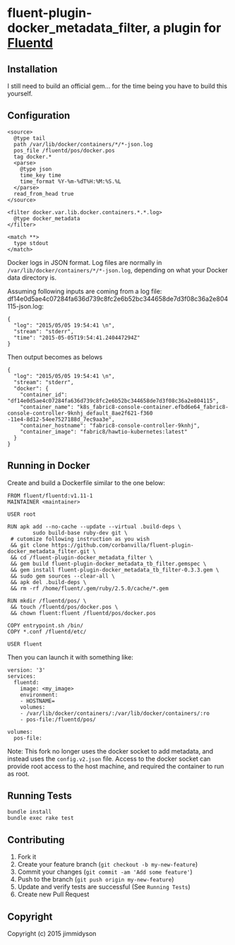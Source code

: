 # fluent-plugin-docker_metadata_filter, a plugin for [Fluentd](http://fluentd.org)

## Installation

I still need to build an official gem... for the time being you have to build this yourself.

## Configuration
```
<source>
  @type tail
  path /var/lib/docker/containers/*/*-json.log
  pos_file /fluentd/pos/docker.pos
  tag docker.*
  <parse>
    @type json
    time_key time
    time_format %Y-%m-%dT%H:%M:%S.%L
  </parse>
  read_from_head true
</source>

<filter docker.var.lib.docker.containers.*.*.log>
  @type docker_metadata
</filter>

<match **>
  type stdout
</match>
```

Docker logs in JSON format. Log files are normally in
`/var/lib/docker/containers/*/*-json.log`, depending on what your Docker
data directory is.

Assuming following inputs are coming from a log file:
df14e0d5ae4c07284fa636d739c8fc2e6b52bc344658de7d3f08c36a2e804115-json.log:
```
{
  "log": "2015/05/05 19:54:41 \n",
  "stream": "stderr",
  "time": "2015-05-05T19:54:41.240447294Z"
}
```

Then output becomes as belows
```
{
  "log": "2015/05/05 19:54:41 \n",
  "stream": "stderr",
  "docker": {
    "container_id": "df14e0d5ae4c07284fa636d739c8fc2e6b52bc344658de7d3f08c36a2e804115",
    "container_name": "k8s_fabric8-console-container.efbd6e64_fabric8-console-controller-9knhj_default_8ae2f621-f360
-11e4-8d12-54ee7527188d_7ec9aa3e",
    "container_hostname": "fabric8-console-controller-9knhj",
    "container_image": "fabric8/hawtio-kubernetes:latest"
  }
}
```
## Running in Docker
Create and build a Dockerfile similar to the one below:
```
FROM fluent/fluentd:v1.11-1
MAINTAINER <maintainer>

USER root

RUN apk add --no-cache --update --virtual .build-deps \
        sudo build-base ruby-dev git \
 # cutomize following instruction as you wish
 && git clone https://github.com/corbanvilla/fluent-plugin-docker_metadata_filter.git \
 && cd /fluent-plugin-docker_metadata_filter \
 && gem build fluent-plugin-docker_metadata_tb_filter.gemspec \
 && gem install fluent-plugin-docker_metadata_tb_filter-0.3.3.gem \
 && sudo gem sources --clear-all \
 && apk del .build-deps \
 && rm -rf /home/fluent/.gem/ruby/2.5.0/cache/*.gem

RUN mkdir /fluentd/pos/ \
 && touch /fluentd/pos/docker.pos \
 && chown fluent:fluent /fluentd/pos/docker.pos

COPY entrypoint.sh /bin/
COPY *.conf /fluentd/etc/

USER fluent
```

Then you can launch it with something like:

```
version: '3'
services:
  fluentd:
    image: <my_image>
    environment:
    - HOSTNAME=
    volumes:
    - /var/lib/docker/containers/:/var/lib/docker/containers/:ro
    - pos-file:/fluentd/pos/

volumes:
  pos-file:
```

Note: This fork no longer uses the docker socket to add metadata, and instead uses the `config.v2.json` file. Access to the docker socket can provide root access to the host machine, and required the container to run as root.

## Running Tests
```
bundle install
bundle exec rake test
```
## Contributing

1. Fork it
2. Create your feature branch (`git checkout -b my-new-feature`)
3. Commit your changes (`git commit -am 'Add some feature'`)
4. Push to the branch (`git push origin my-new-feature`)
5. Update and verify tests are successful (See `Running Tests`)
6. Create new Pull Request

## Copyright
  Copyright (c) 2015 jimmidyson
